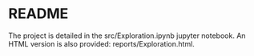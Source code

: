 # README #

The project is detailed in the src/Exploration.ipynb jupyter notebook. An HTML version is also provided: reports/Exploration.html.
